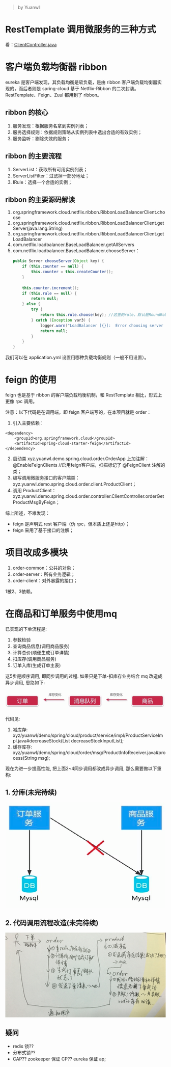 > by Yuanwl

# RestTemplate 调用微服务的三种方式

看：[ClientController.java](order-server/src/main/java/xyz/yuanwl/demo/spring/cloud/order/controller/ClientController.java)


# 客户端负载均衡器 ribbon

eureka 是客户端发现，其负载均衡是软负载，是由 ribbon 客户端负载均衡器实现的，而后者则是 spring-cloud 基于 Netflix-Ribbon 的二次封装。RestTemplate、Feign、Zuul 都用到了 ribbon。

## ribbon 的核心

1. 服务发现：根据服务名拿到实例列表；
1. 服务选择规则：依据规则策略从实例列表中选出合适的有效实例；
1. 服务监听：剔除失效的服务；

## ribbon 的主要流程

1. ServerList：获取所有可用实例列表；
1. ServerListFilter：过滤掉一部分地址；
1. IRule：选择一个合适的实例；

## ribbon 的主要源码解读

1. org.springframework.cloud.netflix.ribbon.RibbonLoadBalancerClient.choose
1. org.springframework.cloud.netflix.ribbon.RibbonLoadBalancerClient.getServer(java.lang.String)
1. org.springframework.cloud.netflix.ribbon.RibbonLoadBalancerClient.getLoadBalancer
1. com.netflix.loadbalancer.BaseLoadBalancer.getAllServers
1. com.netflix.loadbalancer.BaseLoadBalancer.chooseServer：
    ```java
    public Server chooseServer(Object key) {
        if (this.counter == null) {
            this.counter = this.createCounter();
        }

        this.counter.increment();
        if (this.rule == null) {
            return null;
        } else {
            try {
                return this.rule.choose(key); //这里的rule，默认是RoundRobinRule，也就是轮询负载均衡规则
            } catch (Exception var3) {
                logger.warn("LoadBalancer [{}]:  Error choosing server for key {}", new Object[]{this.name, key, var3});
                return null;
            }
        }
    }
    ```

我们可以在 application.yml 设置用哪种负载均衡规则（一般不用设置）。


# feign 的使用

feign 也是基于 ribbon 的客户端负载均衡机制，和 RestTemplate 相比，形式上更像 rpc 调用。

注意：以下代码是在调用端，即 feign 客户端写的，在本项目就是 order：

1. 引入主要依赖：
```
<dependency>
    <groupId>org.springframework.cloud</groupId>
    <artifactId>spring-cloud-starter-feign</artifactId>
</dependency>
```
2. 启动类 xyz.yuanwl.demo.spring.cloud.order.OrderApp 上加注解：@EnableFeignClients //启用feign客户端，扫描标记了 @FeignClient 注解的类；
3. 编写调用微服务接口的客户端类：xyz.yuanwl.demo.spring.cloud.order.client.ProductClient；
4. 调用 ProductClient：xyz.yuanwl.demo.spring.cloud.order.controller.ClientController.orderGetProductMsgByFeign；

综上所述，不难发现：

- feign 是声明式 rest 客户端（伪 rpc，但本质上还是http）；
- feign 采用了基于接口的注解；

# 项目改成多模块

1. order-common：公共的对象；
2. order-server：所有业务逻辑；
3. order-client：对外暴露的接口；

1被2、3依赖。


# 在商品和订单服务中使用mq

已实现的下单流程是:

1. 参数检验
2. 查询商品信息(调用商品服务)
3. 计算总价(顺便生成订单详情)
4. 扣库存(调用商品服务)
5. 订单入库(生成订单主表)

这5步是顺序调用, 即同步调用的过程. 如果只是下单-扣库存业务结合 mq 改造成异步调用, 思路如下:

![7-6-在商品和订单服务中使用mq](../attachments/7-6-在商品和订单服务中使用mq.png)

代码见:

1. 减库存: xyz/yuanwl/demo/spring/cloud/product/service/impl/ProductServiceImpl.java#decreaseStock(List<DecreaseStockInput> decreaseStockInputList);
2. 缓存库存: xyz/yuanwl/demo/spring/cloud/order/msg/ProductInfoReceiver.java#process(String msg);


现在为进一步提高性能, 把上面2~4同步调用都改成异步调用, 那么需要做以下重构:

## 1. 分库(未完待续)

![7-9-分库](../attachments/7-9-分库.png)

## 2. 代码调用流程改造(未完待续)

![7-9-下单-减库异步调用优化](../attachments/7-9-下单-减库异步调用优化.png)

## 疑问

- redis 锁??
- 分布式锁??
- CAP?? zookeeper 保证 CP?? eureka 保证 ap;

